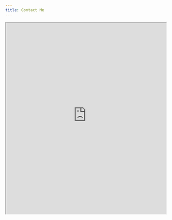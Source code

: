 ```yaml
---
title: Contact Me
---
```

 <iframe class="form" width="100%" height="600px" src="https://hgaym0nhmho.typeform.com/to/bRb7KEMj?typeform-source=admin.typeform.com" />
 <style>

 </style>